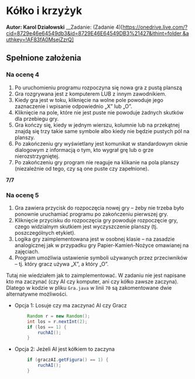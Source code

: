 ﻿# Kółko i krzyżyk
__Autor: Karol Działowski__
__Zadanie: (Zadanie 4)[https://onedrive.live.com/?cid=8729e46e64549db3&id=8729E46E64549DB3%21427&ithint=folder,&authkey=!AF83fA0MsejZzrQ]

## Spełnione założenia
### Na ocenę 4
1. Po uruchomieniu programu rozpoczyna się nowa gra z pustą planszą
2. Gra rozgrywana jest z komputerem LUB z innym zawodnikiem.
3. Kiedy gra jest w toku, kliknięcie na wolne pole powoduje jego zaznaczenie i wpisanie odpowiednio „X” lub „O”.
4. Kliknięcie na pole, które nie jest puste nie powoduje żadnych skutków dla przebiegu gry.
5. Gra kończy się, kiedy w jednym wierszu, kolumnie lub na przekątnej znajdą się trzy takie same symbole albo kiedy nie będzie pustych pól na planszy.
6. Po zakończeniu gry wyświetlany jest komunikat w standardowym oknie dialogowym z informacją o tym, kto wygrał grę lub o grze nierozstrzygniętej.
7. Po zakończeniu gry program nie reaguje na klikanie na pola planszy (niezależnie od tego, czy są one puste czy zapełnione).

__7/7__

### Na ocenę 5
1. Gra zawiera przycisk do rozpoczęcia nowej gry – żeby nie trzeba było ponownie uruchamiać programu po zakończeniu pierwszej gry.
2. Kliknięcie przycisku do rozpoczęcia gry powoduje rozpoczęcie gry, czego widzialnym skutkiem jest wyczyszczenie planszy (tj. poszczególnych etykiet).
3. Logika gry zaimplementowana jest w osobnej klasie – na zasadzie analogicznej jak w przypadku gry Papier-Kamień-Nożyce omawianej na zajęciach.
4. Program umożliwia ustawienie symboli używanych przez przeciwników – tj. który gracz używa „X”, a który „O”.

Tutaj nie wiedziałem jak to zaimplementować. W zadaniu nie jest napisane kto ma zaczynać (czy AI czy komputer, ani czy kółko zawsze zaczyna). Dlatego w kodzie w pliku ```Gra.java``` w linii ```70``` są zakomentowane dwie alternatywne możliwości.
* Opcja 1: Losuje czy ma zaczynać AI czy Gracz
``` JAVA
        Random r = new Random();
        int los = r.nextInt(2);
        if (los == 1) {
            ruchAI();
        }
```
* Opcja 2: Jeżeli AI jest kółkiem to zaczyna
``` JAVA
        if (graczAI.getFigura() == 1) {
            ruchAI();
        }
```